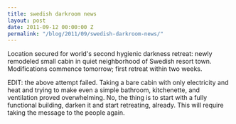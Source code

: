 ```yaml
---
title: swedish darkroom news
layout: post
date: 2011-09-12 00:00:00 Z
permalink: "/blog/2011/09/swedish-darkroom-news/"
---
```


Location secured for world's second hygienic darkness retreat: newly remodeled small cabin in quiet neighborhood of Swedish resort town. Modifications commence tomorrow; first retreat within two weeks.

EDIT: the above attempt failed. Taking a bare cabin with only electricity and heat and trying to make even a simple bathroom, kitchenette, and ventilation proved overwhelming. No, the thing is to start with a fully functional building, darken it and start retreating, already. This will require taking the message to the people again.
